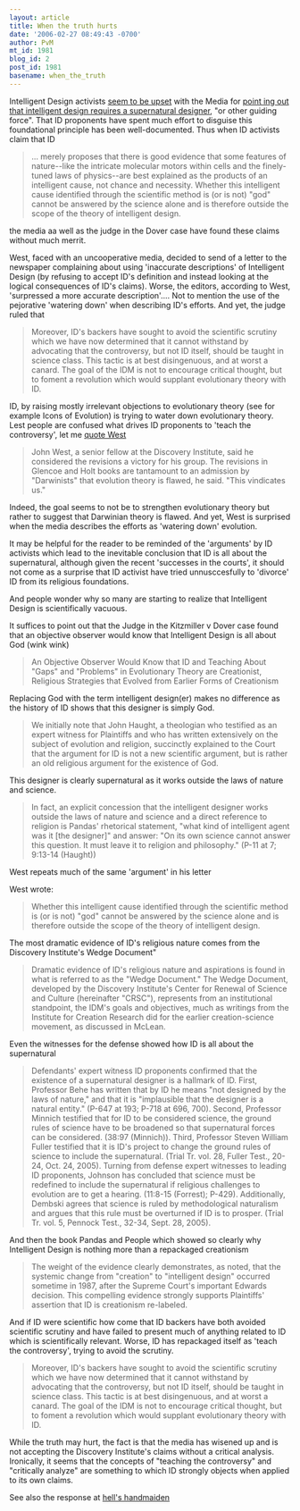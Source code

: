```yaml
---
layout: article
title: When the truth hurts
date: '2006-02-27 08:49:43 -0700'
author: PvM
mt_id: 1981
blog_id: 2
post_id: 1981
basename: when_the_truth
---
```

Intelligent Design activists [seem to be upset](http://www.evolutionnews.org/2006/02/orlando_sentinel_suppresses_ac.html#more) with the Media for [point ing out that intelligent design requires a supernatural designer](http://www.sun-sentinel.com/news/local/broward/sfl-ctextbook24feb24,0,1286953.story?coll=sfla-news-broward), "or other guiding force". That ID proponents have spent much effort to disguise this foundational principle has been well-documented. Thus when ID activists claim that ID 

> ...  merely proposes that there is good evidence that some features of nature--like the intricate molecular motors within cells and the finely-tuned laws of physics--are best explained as the products of an intelligent cause, not chance and necessity. Whether this intelligent cause identified through the scientific method is (or is not) "god" cannot be answered by the science alone and is therefore outside the scope of the theory of intelligent design. 

the media aa well as the judge in the Dover case have found these claims without much merrit.

West, faced with an uncooperative media, decided to send of a letter to the newspaper complaining about using 'inaccurate descriptions' of Intelligent Design (by refusing to accept ID's definition and instead looking at the logical consequences of ID's claims). Worse, the editors, according to West,  'surpressed a more accurate description'.... Not to mention the use of the pejorative  'watering down' when describing ID's efforts. And yet,  the judge ruled that

> Moreover, ID's backers have sought to avoid the scientific scrutiny which we have now determined that it cannot withstand by advocating that the controversy, but not ID itself, should be taught in science class. This tactic is at best disingenuous, and at worst a canard. The goal of the IDM is not to encourage critical thought, but to foment a revolution which would supplant evolutionary theory with ID.

ID, by raising mostly irrelevant objections to evolutionary theory (see for example Icons of Evolution) is trying to water down evolutionary theory. Lest people are confused what drives ID proponents to 'teach the controversy', let me [quote West](http://www.uncommondescent.com/index.php/archives/571)

> John West, a senior fellow at the Discovery Institute, said he considered the revisions a victory for his group. The revisions in Glencoe and Holt books are tantamount to an admission by "Darwinists" that evolution theory is flawed, he said. "This vindicates us."

Indeed, the goal seems to not be to strengthen evolutionary theory but rather to suggest that Darwinian theory is flawed. And yet, West is surprised when the media describes the efforts as 'watering down' evolution.

It may be helpful for the reader to be reminded of the 'arguments' by ID activists which lead to the inevitable conclusion that ID is all about the supernatural, although given the recent 'successes in the courts', it should not come as a surprise that ID activist have tried unnusccesfully to 'divorce' ID from its religious foundations.

And people wonder why so many are starting to realize that Intelligent Design is scientifically vacuous.

It suffices to point out that the Judge in the Kitzmiller v Dover case found that an objective observer would know that Intelligent Design is all about God (wink wink)

> An Objective Observer Would Know that ID and Teaching About "Gaps" and "Problems" in Evolutionary Theory are Creationist, Religious Strategies that Evolved from Earlier Forms of Creationism

Replacing God with the term intelligent design(er) makes no difference as the history of ID shows that this designer is simply God. 

> We initially note that John Haught, a theologian who testified as an expert witness for Plaintiffs and who has written extensively on the subject of evolution and religion, succinctly explained to the Court that the argument for ID is not a new scientific argument, but is rather an old religious argument for the existence of God.

This designer is clearly supernatural as it works outside the laws of nature and science.

> In fact, an explicit concession that the intelligent designer works outside the laws of nature and science and a direct reference to religion is Pandas' rhetorical statement, "what kind of intelligent agent was it \[the designer\]" and answer: "On its own science cannot answer this question. It must leave it to religion and philosophy." (P-11 at 7; 9:13-14 (Haught))

West repeats much of the same 'argument' in his letter

West wrote:

> Whether this intelligent cause identified through the scientific method is (or is not) "god" cannot be answered by the science alone and is therefore outside the scope of the theory of intelligent design.

The most dramatic evidence of ID's religious nature comes from the Discovery Institute's Wedge Document"

> Dramatic evidence of ID's religious nature and aspirations is found in what is referred to as the "Wedge Document." The Wedge Document, developed by the Discovery Institute's Center for Renewal of Science and Culture (hereinafter "CRSC"), represents from an institutional standpoint, the IDM's goals and objectives, much as writings from the Institute for Creation Research did for the earlier creation-science movement, as discussed in McLean.

Even the witnesses for the defense showed how ID is all about the supernatural

> Defendants' expert witness ID proponents confirmed that the existence of a supernatural designer is a hallmark of ID. First, Professor Behe has written that by ID he means "not designed by the laws of nature," and that it is "implausible that the designer is a natural entity." (P-647 at 193; P-718 at 696, 700). Second, Professor Minnich testified that for ID to be considered science, the ground rules of science have to be broadened so that supernatural forces can be considered. (38:97 (Minnich)). Third, Professor Steven William Fuller testified that it is ID's project to change the ground rules of science to include the supernatural. (Trial Tr. vol. 28, Fuller Test., 20-24, Oct. 24, 2005). Turning from defense expert witnesses to leading ID proponents, Johnson has concluded that science must be redefined to include the supernatural if religious challenges to evolution are to get a hearing. (11:8-15 (Forrest); P-429). Additionally, Dembski agrees that science is ruled by methodological naturalism and argues that this rule must be overturned if ID is to prosper. (Trial Tr. vol. 5, Pennock Test., 32-34, Sept. 28, 2005).

And then the book Pandas and People which showed so clearly why Intelligent Design is nothing more than a repackaged creationism

> The weight of the evidence clearly demonstrates, as noted, that the systemic change from "creation" to "intelligent design" occurred sometime in 1987, after the Supreme Court's important Edwards decision. This compelling evidence strongly supports Plaintiffs' assertion that ID is creationism re-labeled.

And if ID were scientific how come that ID backers have both avoided scientific scrutiny and have failed to present much of anything related to ID which is scientifically relevant. Worse, ID has repackaged itself as 'teach the controversy', trying to avoid the scrutiny.

> Moreover, ID's backers have sought to avoid the scientific scrutiny which we have now determined that it cannot withstand by advocating that the controversy, but not ID itself, should be taught in science class. This tactic is at best disingenuous, and at worst a canard. The goal of the IDM is not to encourage critical thought, but to foment a revolution which would supplant evolutionary theory with ID.

While the truth may hurt, the fact is that the media has wisened up and is not accepting the Discovery Institute's claims without a critical analysis. Ironically, it seems that the concepts of "teaching the controversy" and "critically analyze" are something to which ID strongly objects when applied to its own claims.

See also the response at [hell's handmaiden](http://www.hells-handmaiden.com/?p=808)

